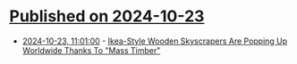 # [Published on 2024-10-23](index.md)

* [2024-10-23, 11:01:00](https://soylentnews.org/article.pl?sid=24/10/22/0123240&from=rss) - [Ikea-Style Wooden Skyscrapers Are Popping Up Worldwide Thanks To \"Mass Timber\" ](https://soylentnews.org/article.pl?sid=24/10/22/0123240&from=rss)
